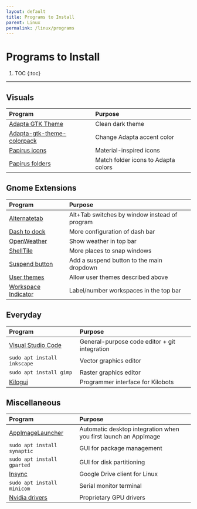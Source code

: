 ```yaml
---
layout: default
title: Programs to Install
parent: Linux
permalink: /linux/programs
---
```


# Programs to Install

1. TOC
{:toc}

---

## Visuals

| Program                                                                       | Purpose                             |
| :---------------------------------------------------------------------------- | :---------------------------------- |
| [Adapta GTK Theme](https://github.com/adapta-project/adapta-gtk-theme)        | Clean dark theme                    |
| [Adapta-gtk-theme-colorpack](https://www.gnome-look.org/p/1190851/)           | Change Adapta accent color          |
| [Papirus icons](https://github.com/PapirusDevelopmentTeam/papirus-icon-theme) | Material-inspired icons             |
| [Papirus folders](https://github.com/PapirusDevelopmentTeam/papirus-folders)  | Match folder icons to Adapta colors |


## Gnome Extensions

| Program                                                                               | Purpose                                       |
| :------------------------------------------------------------------------------------ | :-------------------------------------------- |
| [Alternatetab](https://extensions.gnome.org/extension/15/alternatetab/)               | Alt+Tab switches by window instead of program |
| [Dash to dock](https://extensions.gnome.org/extension/307/dash-to-dock/)              | More configuration of dash bar                |
| [OpenWeather](https://extensions.gnome.org/extension/750/openweather/)                | Show weather in top bar                       |
| [ShellTile](https://extensions.gnome.org/extension/657/shelltile/)                    | More places to snap windows                   |
| [Suspend button](https://extensions.gnome.org/extension/826/suspend-button/)          | Add a suspend button to the main dropdown     |
| [User themes](https://extensions.gnome.org/extension/19/user-themes/)                 | Allow user themes described above             |
| [Workspace Indicator](https://extensions.gnome.org/extension/21/workspace-indicator/) | Label/number workspaces in the top bar        |

## Everyday

| Program                                                      | Purpose                                       |
| :----------------------------------------------------------- | :-------------------------------------------- |
| [Visual Studio Code](https://code.visualstudio.com/Download) | General-purpose code editor + git integration |
| `sudo apt install inkscape`                                  | Vector graphics editor                        |
| `sudo apt install gimp`                                      | Raster graphics editor                        |
| [Kilogui](https://github.com/acornejo/kilogui/releases)      | Programmer interface for Kilobots             |

## Miscellaneous


| Program                                                                                                  | Purpose                                                         |
| :------------------------------------------------------------------------------------------------------- | :-------------------------------------------------------------- |
| [AppImageLauncher](https://github.com/TheAssassin/AppImageLauncher)                                      | Automatic desktop integration when you first launch an AppImage |
| `sudo apt install synaptic`                                                                              | GUI for package management                                      |
| `sudo apt install gparted`                                                                               | GUI for disk partitioning                                       |
| [Insync](https://www.insynchq.com/)                                                                      | Google Drive client for Linux                                   |
| `sudo apt install minicom`                                                                               | Serial monitor terminal                                         |
| [Nvidia drivers](https://www.mvps.net/docs/install-nvidia-drivers-ubuntu-18-04-lts-bionic-beaver-linux/) | Proprietary GPU drivers                                         |